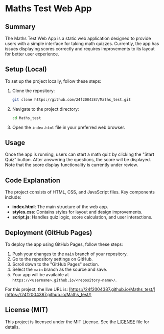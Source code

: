 # Maths Test Web App

## Summary
The Maths Test Web App is a static web application designed to provide users with a simple interface for taking math quizzes. Currently, the app has issues displaying scores correctly and requires improvements to its layout for better user experience.

## Setup (Local)
To set up the project locally, follow these steps:

1. Clone the repository:
   ```bash
   git clone https://github.com/24f2004387/Maths_test.git
   ```
2. Navigate to the project directory:
   ```bash
   cd Maths_test
   ```
3. Open the `index.html` file in your preferred web browser.

## Usage
Once the app is running, users can start a math quiz by clicking the "Start Quiz" button. After answering the questions, the score will be displayed. Note that the score display functionality is currently under review.

## Code Explanation
The project consists of HTML, CSS, and JavaScript files. Key components include:
- **index.html**: The main structure of the web app.
- **styles.css**: Contains styles for layout and design improvements.
- **script.js**: Handles quiz logic, score calculation, and user interactions.

## Deployment (GitHub Pages)
To deploy the app using GitHub Pages, follow these steps:

1. Push your changes to the `main` branch of your repository.
2. Go to the repository settings on GitHub.
3. Scroll down to the "GitHub Pages" section.
4. Select the `main` branch as the source and save.
5. Your app will be available at `https://<username>.github.io/<repository-name>/`.

For this project, the live URL is: [https://24f2004387.github.io/Maths_test/](https://24f2004387.github.io/Maths_test/)

## License (MIT)
This project is licensed under the MIT License. See the [LICENSE](LICENSE) file for details.